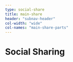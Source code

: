```yaml
---
type: social-share
title: main-share
header: "subnav-header"
col-width: "wide"
col-names: "main-share-parts"
---
```


# <span class="emphasized-header">Social Sharing</span>
